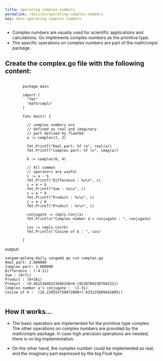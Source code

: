 ```yaml
---
title: operating complex numbers
permalink: /docs/en/operating-complex-numbers
key: docs-operating complex numbers
---
```



- Complex numbers are usually used for scientific applications and calculations. Go implements complex numbers as the primitive type. 
- The specific operations on complex numbers are part of the math/cmplx package.

## Create the complex.go file with the following content:

```

        package main

        import (
          "fmt"
          "math/cmplx"
        )

        func main() {

          // complex numbers are
          // defined as real and imaginary
          // part defined by float64
          a := complex(2, 3)

          fmt.Printf("Real part: %f \n", real(a))
          fmt.Printf("Complex part: %f \n", imag(a))

          b := complex(6, 4)

          // All common
          // operators are useful
          c := a - b
          fmt.Printf("Difference : %v\n", c)
          c = a + b
          fmt.Printf("Sum : %v\n", c)
          c = a * b
          fmt.Printf("Product : %v\n", c)
          c = a / b
          fmt.Printf("Product : %v\n", c)

          conjugate := cmplx.Conj(a)
          fmt.Println("Complex number a's conjugate : ", conjugate)

          cos := cmplx.Cos(b)
          fmt.Println("Cosine of b : ", cos)

        }

```

output:
```
sangam:golang-daily sangam$ go run complex.go 
Real part: 2.000000 
Complex part: 3.000000 
Difference : (-4-1i)
Sum : (8+7i)
Product : (0+26i)
Product : (0.46153846153846156+0.19230769230769232i)
Complex number a's conjugate :  (2-3i)
Cosine of b :  (26.220553750072888+7.625225809442885i)


```

## How it works...

- The basic operators are implemented for the primitive type complex. The other operations on complex numbers are provided by the math/cmplx package. In case high precision operations are needed, there is no big implementation. 

- On the other hand, the complex number could be implemented as real, and the imaginary part expressed by the big.Float type.
